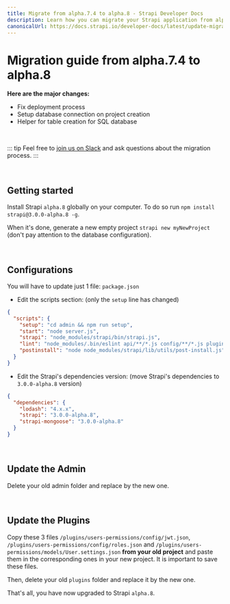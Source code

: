 ```yaml
---
title: Migrate from alpha.7.4 to alpha.8 - Strapi Developer Docs
description: Learn how you can migrate your Strapi application from alpha.7.4 to alpha.8.
canonicalUrl: https://docs.strapi.io/developer-docs/latest/update-migration-guides/migration-guides/migration-guide-alpha.7.4-to-alpha.8.html
---
```


# Migration guide from alpha.7.4 to alpha.8

**Here are the major changes:**

- Fix deployment process
- Setup database connection on project creation
- Helper for table creation for SQL database

<br>

::: tip
Feel free to [join us on Slack](http://slack.strapi.io) and ask questions about the migration process.
:::

<br>

## Getting started

Install Strapi `alpha.8` globally on your computer. To do so run `npm install strapi@3.0.0-alpha.8 -g`.

When it's done, generate a new empty project `strapi new myNewProject` (don't pay attention to the database configuration).

<br>

## Configurations

You will have to update just 1 file: `package.json`

- Edit the scripts section: (only the `setup` line has changed)

```json
{
  "scripts": {
    "setup": "cd admin && npm run setup",
    "start": "node server.js",
    "strapi": "node_modules/strapi/bin/strapi.js",
    "lint": "node_modules/.bin/eslint api/**/*.js config/**/*.js plugins/**/*.js",
    "postinstall": "node node_modules/strapi/lib/utils/post-install.js"
  }
}
```

- Edit the Strapi's dependencies version: (move Strapi's dependencies to `3.0.0-alpha.8` version)

```json
{
  "dependencies": {
    "lodash": "4.x.x",
    "strapi": "3.0.0-alpha.8",
    "strapi-mongoose": "3.0.0-alpha.8"
  }
}
```

<br>

## Update the Admin

Delete your old admin folder and replace by the new one.

<br>

## Update the Plugins

Copy these 3 files `/plugins/users-permissions/config/jwt.json`, `/plugins/users-permissions/config/roles.json` and `/plugins/users-permissions/models/User.settings.json` **from your old project** and paste them in the corresponding ones in your new project. It is important to save these files.

Then, delete your old `plugins` folder and replace it by the new one.

That's all, you have now upgraded to Strapi `alpha.8`.
